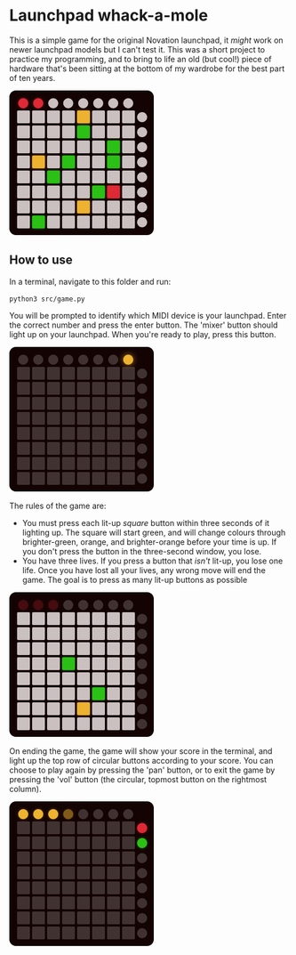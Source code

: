 # Launchpad whack-a-mole

This is a simple game for the original Novation launchpad, it _might_ work
on newer launchpad models but I can't test it. This was a short project to
practice my programming, and to bring to life an old (but cool!) piece of
hardware that's been sitting at the bottom of my wardrobe for the best
part of ten years.

![example of gameplay](images/overview.png)

## How to use

In a terminal, navigate to this folder and run:

```
python3 src/game.py
```

You will be prompted to identify which MIDI device is your launchpad. Enter
the correct number and press the enter button. The 'mixer' button should
light up on your launchpad. When you're ready to play, press this button.

![image showing the mixer button lit-up](images/start.png)

The rules of the game are:
- You must press each lit-up _square_ button within three seconds of it
  lighting up. The square will start green, and will change colours
  through brighter-green, orange, and brighter-orange before your time is
  up. If you don't press the button in the three-second window, you lose.
- You have three lives. If you press a button that _isn't_ lit-up, you lose
  one life. Once you have lost all your lives, any wrong move will end the
  game.
The goal is to press as many lit-up buttons as possible

![image showing some lit-up squares](images/game.png)

On ending the game, the game will show your score in the terminal, and light
up the top row of circular buttons according to your score. You can choose
to play again by pressing the 'pan' button, or to exit the game by pressing
the 'vol' button (the circular, topmost button on the rightmost column).

![image showing the two play-again option buttons](images/play_again.png)


